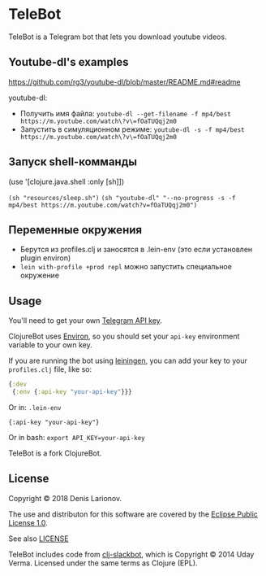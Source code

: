 # TeleBot

TeleBot is a Telegram bot that lets you download youtube videos.


## Youtube-dl's examples
<https://github.com/rg3/youtube-dl/blob/master/README.md#readme>

youtube-dl:
* Получить имя файла: `youtube-dl --get-filename -f mp4/best https://m.youtube.com/watch\?v\=fOaTUQqj2m0`
* Запустить в симуляционном режиме: `youtube-dl -s -f mp4/best https://m.youtube.com/watch\?v\=fOaTUQqj2m0`


## Запуск shell-комманды
(use '[clojure.java.shell :only [sh]])

`(sh "resources/sleep.sh")`
`(sh "youtube-dl" "--no-progress -s -f mp4/best https://m.youtube.com/watch?v=fOaTUQqj2m0")`

## Переменные окружения
- Берутся из profiles.clj и заносятся в .lein-env (это если установлен plugin environ)
- `lein with-profile +prod repl` можно запустить специальное окружение

## Usage

You'll need to get your own [Telegram API key](https://core.telegram.org/bots#3-how-do-i-create-a-bot).

ClojureBot uses [Environ](https://github.com/weavejester/environ), so you should set your `api-key` environment variable to your own key.

If you are running the bot using [leiningen](http://leiningen.org), you can add your key to your `profiles.clj` file, like so:

```clojure
{:dev
 {:env {:api-key "your-api-key"}}}
```

Or in:
`.lein-env`
```
{:api-key "your-api-key"}
```

Or in bash:
`export API_KEY=your-api-key`

TeleBot is a fork ClojureBot.

## License

Copyright © 2018 Denis Larionov.

The use and distributon for this software are covered by the [Eclipse Public License 1.0](https://www.eclipse.org/legal/epl-v10.html).

See also [LICENSE](./LICENSE)

TeleBot includes code from [clj-slackbot](https://github.com/verma/clj-slackbot), which is
Copyright © 2014 Uday Verma. Licensed under the same terms as Clojure (EPL).
